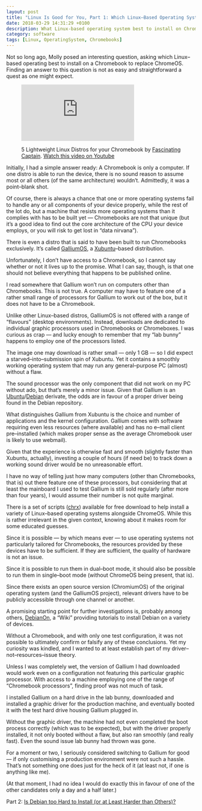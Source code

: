 ```yaml
---
layout: post
title: "Linux Is Good for You, Part 1: Which Linux–Based Operating System Best to Install on Chromebooks?"
date: 2018-03-29 14:31:29 +0100
description: What Linux-based operating system best to install on Chromebooks when ChromeOS is not an option.
category: software
tags: [Linux, OperatingSystem, Chromebooks]
---
```

Not so long ago, Molly posed an interesting question, asking which Linux–based operating best to install on a Chromebook to replace Chrome<abbr>OS</abbr>. Finding an answer to this question is not as easy and straightforward a quest as one might expect.<!--more-->

<figure>
<div class="youtube">
<iframe src="https://www.youtube.com/embed/-b900XyKxsg" frameborder="0" allowfullscreen></iframe>
</div>
<figcaption>
<p>5 Lightweight Linux Distros for your Chromebook by <a rel="external" title="Youtube channel of Fascinating Captain" href="https://www.youtube.com/channel/UCtiB4NowvRh14Mer04BWHcg/">Fascinating Captain</a>. <a rel="external" href="https://www.youtube.com/watch?v=-b900XyKxsg">Watch this video on Youtube</a></p>
</figcaption>
</figure>

Initially, I had a simple answer ready: A Chromebook is only a computer. If one distro is able to run the device, there is no sound reason to assume most or all others (of the same architecture) wouldn’t. Admittedly, it was a point–blank shot.

Of course, there is always a chance that one or more operating systems fail to handle any or all components of your device properly, while the rest of the lot do, but a machine that resists more operating systems than it complies with has to be built yet — Chromebooks are not that unique (but it’s a good idea to find out the core architecture of the <abbr>CPU</abbr> your device employs, or you will risk to get lost in “data nirvana”).

There is even a distro that is said to have been built to run Chromebooks exclusively. It’s called <a rel="external" title="Go to home page of GalliumOS" href="https://galliumos.org/">Gallium<abbr>OS</abbr></a>, a <a rel="external" title="Go to home page of Xubuntu" href="https://xubuntu.org/">Xubuntu</a>–based distribution.

Unfortunately, I don’t have access to a Chromebook, so I cannot say whether or not it lives up to the promise. What I can say, though, is that one should not believe everything that happens to be published online.

I read somewhere that Gallium won’t run on computers other than Chromebooks. This is not true. A computer may have to feature one of a rather small range of processors for Gallium to work out of the box, but it does not have to be a Chromebook.

Unlike other Linux–based distros, Gallium<abbr>OS</abbr> is not offered with a range of “flavours” (desktop environments). Instead, downloads are dedicated to individual graphic processors used in Chromebooks or Chromeboxes. I was curious as crap — and lucky enough to remember that my “lab bunny” happens to employ one of the processors listed.

The image one may download is rather small — only 1 <abbr>GB</abbr> — so I did expect a starved–into–submission spin of Xubuntu. Yet it contains a smoothly working operating system that may run any general–purpose <abbr>PC</abbr> (almost) without a flaw.

The sound processor was the only component that did not work on my <abbr>PC</abbr> without ado, but that’s merely a minor issue. Given that Gallium is an <a rel="external" title="Go to home page of Ubuntu" href="https://ubuntu.com/">Ubuntu</a>/<a rel="external" title="Go to home page of Debian" href="https://www.debian.org/">Debian</a> derivate, the odds are in favour of a proper driver being found in the Debian repository.

What distinguishes Gallium from Xubuntu is the choice and number of applications and the kernel configuration. Gallium comes with software requiring even less resources (where available) and has no e–mail client pre–installed (which makes proper sense as the average Chromebook user is likely to use webmail).

Given that the experience is otherwise fast and smooth (slightly faster than Xubuntu, actually), investing a couple of hours (if need be) to track down a working sound driver would be no unreasonable effort.

I have no way of telling just how many computers (other than Chromebooks, that is) out there feature one of these processors, but considering that at least the mainboard I used to test Gallium is still sold regularly (after more than four years), I would assume their number is not quite marginal.

There is a set of scripts (<a rel="external" title="Read description of scripts, usage, options, and compatibility" href="https://chrx.org/"><abbr>chrx</abbr></a>) available for free download to help install a variety of Linux–based operating systems alongside Chrome<abbr>OS</abbr>. While this is rather irrelevant in the given context, knowing about it makes room for some educated guesses.

Since it is possible — by which means ever — to use operating systems not particularly tailored for Chromebooks, the resources provided by these devices have to be sufficient. If they are sufficient, the quality of hardware is not an issue.

Since it is possible to run them in dual–boot mode, it should also be possible to run them in single–boot mode (without Chrome<abbr>OS</abbr> being present, that is).

Since there exists an open source version (Chromium<abbr>OS</abbr>) of the original operating system (and the Gallium<abbr>OS</abbr> project), relevant drivers have to be publicly accessible through one channel or another.

A promising starting point for further investigations is, probably among others, <a rel="external" title="see how to install Debian on a wide range of machines" href="https://wiki.debian.org/InstallingDebianOn">DebianOn</a>, a “Wiki” providing tutorials to install Debian on a variety of devices.

Without a Chromebook, and with only one test configuration, it was not possible to ultimately confirm or falsify any of these conclusions. Yet my curiosity was kindled, and I wanted to at least establish part of my driver–not–resources–issue theory.

Unless I was completely wet, the version of Gallium I had downloaded would work even on a configuration not featuring this particular graphic processor. With access to a machine employing one of the range of “Chromebook processors”, finding proof was not much of task.

I installed Gallium on a hard drive in the lab bunny, downloaded and installed a graphic driver for the production machine, and eventually booted it with the test hard drive housing Gallium plugged in.

Without the graphic driver, the machine had not even completed the boot process correctly (which was to be expected), but with the driver properly installed, it not only booted without a flaw, but also ran smoothly (and really fast). Even the sound issue lab bunny had thrown was gone.

For a moment or two, I seriously considered switching to Gallium for good — if only customising a production environment were not such a hassle. That’s not something one does just for the heck of it (at least not, if one is anything like me).

(At that moment, I had no idea I would do exactly this in favour of one of the other candidates only a day and a half later.)

Part 2: <a href="{{ site.baseurl }}{% post_url 2018-03-30-easy-guide-linux-installation %}">Is Debian too Hard to Install (or at Least Harder than Others)?</a>
